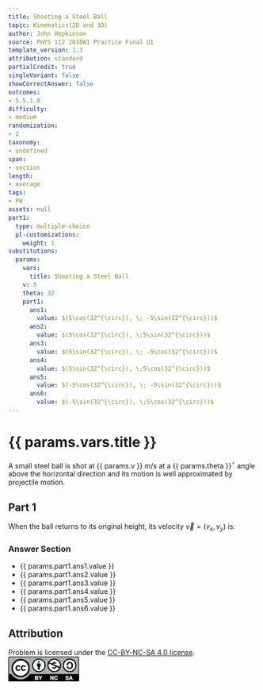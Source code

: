 ```yaml
---
title: Shooting a Steel Ball
topic: Kinematics(2D and 3D)
author: John Hopkinson
source: PHYS 112 2018W1 Practice Final Q1
template_version: 1.3
attribution: standard
partialCredit: true
singleVariant: false
showCorrectAnswer: false
outcomes:
- 5.5.1.0
difficulty:
- medium
randomization:
- 2
taxonomy:
- undefined
span:
- section
length:
- average
tags:
- PW
assets: null
part1:
  type: multiple-choice
  pl-customizations:
    weight: 1
substitutions:
  params:
    vars:
      title: Shooting a Steel Ball
    v: 5
    theta: 32
    part1:
      ans1:
        value: $(5\cos(32^{\circ}), \; -5\sin(32^{\circ}))$
      ans2:
        value: $(5\cos(32^{\circ}), \;5\sin(32^{\circ}))$
      ans3:
        value: $(5\sin(32^{\circ}), \; -5\cos(32^{\circ}))$
      ans4:
        value: $(5\sin(32^{\circ}), \;5\cos(32^{\circ}))$
      ans5:
        value: $(-5\cos(32^{\circ}), \; -5\sin(32^{\circ}))$
      ans6:
        value: $(-5\sin(32^{\circ}), \;5\cos(32^{\circ}))$
---
```

# {{ params.vars.title }}
A small steel ball is shot at {{ params.v }} $m/s$ at a {{ params.theta }}$^{\circ}$ angle above the horizontal direction and its motion is well approximated by projectile motion.

## Part 1

When the ball returns to its original height, its velocity $\overrightarrow{v} = (v_x, v_y)$ is:

### Answer Section

- {{ params.part1.ans1.value }}
- {{ params.part1.ans2.value }}
- {{ params.part1.ans3.value }}
- {{ params.part1.ans4.value }}
- {{ params.part1.ans5.value }}
- {{ params.part1.ans6.value }}

## Attribution

Problem is licensed under the [CC-BY-NC-SA 4.0 license](https://creativecommons.org/licenses/by-nc-sa/4.0/).<br> ![The Creative Commons 4.0 license requiring attribution-BY, non-commercial-NC, and share-alike-SA license.](https://raw.githubusercontent.com/firasm/bits/master/by-nc-sa.png)